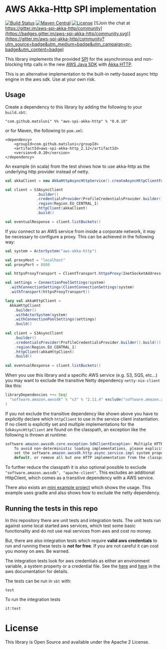 # AWS Akka-Http SPI implementation 

[![Build Status](https://travis-ci.org/matsluni/aws-spi-akka-http.svg?branch=master)](https://travis-ci.org/matsluni/aws-spi-akka-http) 
[![Maven Central](https://maven-badges.herokuapp.com/maven-central/com.github.matsluni/aws-spi-akka-http_2.12/badge.svg)](https://maven-badges.herokuapp.com/maven-central/com.github.matsluni/aws-spi-akka-http_2.12)
[![License](http://img.shields.io/:license-Apache%202-brightgreen.svg)](http://www.apache.org/licenses/LICENSE-2.0.txt) [![Join the chat at https://gitter.im/aws-spi-akka-http/community](https://badges.gitter.im/aws-spi-akka-http/community.svg)](https://gitter.im/aws-spi-akka-http/community?utm_source=badge&utm_medium=badge&utm_campaign=pr-badge&utm_content=badge)

This library implements the provided [SPI](https://en.wikipedia.org/wiki/Service_provider_interface) for the asynchronous 
and non-blocking http calls in the new [AWS Java SDK](https://github.com/aws/aws-sdk-java-v2) with 
[Akka HTTP](https://github.com/akka/akka-http).

This is an alternative implementation to the built-in netty-based async http engine in the aws sdk. Use at your own risk.

## Usage

Create a dependency to this library by adding the following to your `build.sbt`:

    "com.github.matsluni" %% "aws-spi-akka-http" % "0.0.10"
    
or for Maven, the following to `pom.xml`:

```
<dependency>
    <groupId>com.github.matsluni</groupId>
    <artifactId>aws-spi-akka-http_2.12</artifactId>
    <version>0.0.10</version>
</dependency>
```

An example (in scala) from the test shows how to use akka-http as the underlying http provider instead of netty.

```scala
val akkaClient = new AkkaHttpAsyncHttpService().createAsyncHttpClientFactory().build()

val client = S3AsyncClient
              .builder()
              .credentialsProvider(ProfileCredentialsProvider.builder().build())
              .region(Region.EU_CENTRAL_1)
              .httpClient(akkaClient)
              .build()

val eventualResponse = client.listBuckets()
```

If you connect to an AWS service from inside a corporate network, it may be necessary to configure a proxy. This can be achieved in the following way:

```scala
val system = ActorSystem("aws-akka-http")

val proxyHost = "localhost"
val proxyPort = 8888

val httpsProxyTransport = ClientTransport.httpsProxy(InetSocketAddress.createUnresolved(proxyHost, proxyPort))

val settings = ConnectionPoolSettings(system)
  .withConnectionSettings(ClientConnectionSettings(system)
  .withTransport(httpsProxyTransport))

lazy val akkaHttpClient = 
  AkkaHttpClient
    .builder()
    .withActorSystem(system)
    .withConnectionPoolSettings(settings)
    .build()
    
val client = S3AsyncClient
	.builder()
	.credentialsProvider(ProfileCredentialsProvider.builder().build())
	.region(Region.EU_CENTRAL_1)
	.httpClient(akkaHttpClient)
	.build()
              
val eventualResponse = client.listBuckets()
```

When you use this library and a specific AWS service (e.g. S3, SQS, etc...) you may want to exclude the transitive
Netty dependency `netty-nio-client` like this:

```scala
libraryDependencies ++= Seq(
  "software.amazon.awssdk" % "s3" % "2.11.4" exclude("software.amazon.awssdk", "netty-nio-client")
)
```

If you not exclude the transitive dependency like shown above you have to explicitly declare which `httpClient` to use 
in the service client instantiation. If no client is explicitly set and multiple implementations for the `SdkAsyncHttpClient`
are found on the classpath, an exception like the following is thrown at runtime:

```java
software.amazon.awssdk.core.exception.SdkClientException: Multiple HTTP implementations were found on the classpath. 
    To avoid non-deterministic loading implementations, please explicitly provide an HTTP client via the client builders, 
    set the software.amazon.awssdk.http.async.service.impl system property with the FQCN of the HTTP service to use as the 
    default, or remove all but one HTTP implementation from the classpath
```

To further reduce the classpath it is also optional possible to exclude `"software.amazon.awssdk", "apache-client"`. 
This excludes an additional HttpClient, which comes as a transitive dependency with a AWS service.

There also exists an [mini example project](https://github.com/matsluni/aws-spi-akka-http-example) which shows the usage.
This example uses gradle and also shows how to exclude the netty dependency.

## Running the tests in this repo

In this repository there are unit tests and integration tests. The unit tests run against some local started aws 
services, which test some basic functionality and do not use real services from aws and cost no money. 

But, there are also integration tests which require **valid aws credentials** to run and running these tests is **not for free**. 
If you are not careful it can cost you money on aws. Be warned.

The integration tests look for aws credentials as either an environment variable, a system property or a credential file.
See the [here](https://docs.aws.amazon.com/sdk-for-java/v1/developer-guide/setup-credentials.html) and 
[here](https://docs.aws.amazon.com/sdk-for-java/v1/developer-guide/credentials.html) in the aws documentation for details.

The tests can be run in `sbt` with:

    test
    
To run the integration tests

    it:test



# License
This library is Open Source and available under the Apache 2 License.
